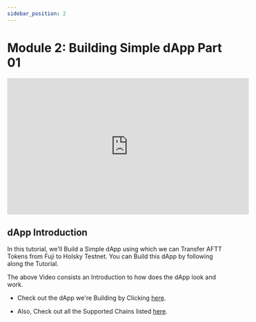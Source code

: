 ```yaml
---
sidebar_position: 2
---
```



# Module 2: Building Simple dApp Part 01

<iframe width="560" height="315" src="https://www.youtube.com/embed/2sbvVfLiasI" frameborder="0" allow="accelerometer; autoplay; encrypted-media; gyroscope; picture-in-picture" allowfullscreen></iframe>

## dApp Introduction

In this tutorial, we'll Build a Simple dApp using which we can Transfer AFTT Tokens from Fuji to Holsky Testnet. You can Build this dApp by following along the Tutorial.

The above Video consists an Introduction to how does the dApp look and work.

- Check out the dApp we're Building by Clicking [here](https://github.com/router-resources/BuidingonNitro/tree/main).

- Also, Check out all the Supported Chains listed [here](https://github.com/router-resources/SupportedChains/blob/main/supportedchains.js).